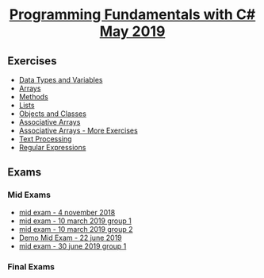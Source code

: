 # <a href="https://softuni.bg/trainings/1439/programming-basics-august-2016" rel="Programming-Basics"><p align="center"> Programming Fundamentals with C# May 2019<p></a>

## Exercises
- <a href="https://github.com/amartinn/SoftUni/tree/master/C%23%20Fundamentals%20May%202019/exercise/Data%20Types%20and%20Variables" > Data Types and Variables </a>
- <a href="https://github.com/amartinn/SoftUni/tree/master/C%23%20Fundamentals%20May%202019/exercise/Arrays%20-%20Exercise" > Arrays </a>
- <a href="https://github.com/amartinn/SoftUni/tree/master/C%23%20Fundamentals%20May%202019/exercise/Methods%20-%20Exercise" > Methods </a>
- <a href="https://github.com/amartinn/SoftUni/tree/master/C%23%20Fundamentals%20May%202019/exercise/Lists%20-%20Exercise" > Lists </a>
- <a href="https://github.com/amartinn/SoftUni/tree/master/C%23%20Fundamentals%20May%202019/exercise/Objects%20and%20Classes%20-%20Exercise" > Objects and Classes </a>
- <a href="https://github.com/amartinn/SoftUni/tree/master/C%23%20Fundamentals%20May%202019/exercise/Associative%20Arrays%20-%20Exercise" > Associative Arrays </a>
- <a href="https://github.com/amartinn/SoftUni/tree/master/C%23%20Fundamentals%20May%202019/exercise/Associative%20Arrays%20-%20More%20Exercise" > Associative Arrays - More Exercises</a>
- <a href="https://github.com/amartinn/SoftUni/tree/master/C%23%20Fundamentals%20May%202019/exercise/Text%20Processing%20-%20Exercise" > Text Processing </a>
- <a href="#" > Regular Expressions </a>
## Exams
### Mid Exams
- <a href="https://github.com/amartinn/SoftUni/tree/master/C%23%20Fundamentals%20May%202019/exams/mid%20exam%20-%204%20november%202018" > mid exam - 4 november 2018</a>
- <a href="https://github.com/amartinn/SoftUni/tree/master/C%23%20Fundamentals%20May%202019/exams/mid%20exam%20-%2010%20march%202019%20grp%201" > mid exam - 10 march 2019 group 1</a>
- <a href="https://github.com/amartinn/SoftUni/tree/master/C%23%20Fundamentals%20May%202019/exams/mid%20exam%20-%2010%20march%202019%20grp2" > mid exam - 10 march 2019 group 2</a>
- <a href="https://github.com/amartinn/SoftUni/tree/master/C%23%20Fundamentals%20May%202019/exams/Demo%20Mid%20Exam%2022%20june%202019" > Demo Mid Exam  - 22 june 2019</a>
- <a href="https://github.com/amartinn/SoftUni/tree/master/C%23%20Fundamentals%20May%202019/exams/mid%20exam%2030%20june%20grp1" > mid exam - 30 june 2019 group 1</a>
### Final Exams
